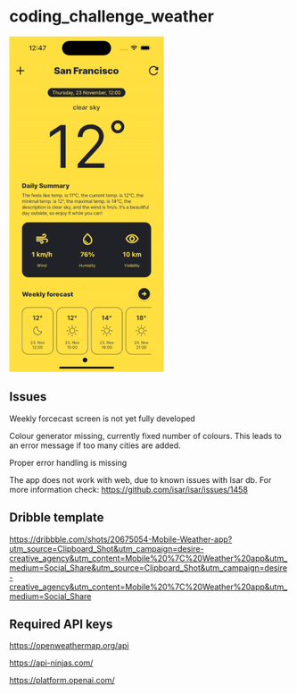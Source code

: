 # coding_challenge_weather

![](preview.gif)

## Issues

Weekly forcecast screen is not yet fully developed

Colour generator missing, currently fixed number of colours. This leads to an error message if too many cities are added.

Proper error handling is missing

The app does not work with web, due to known issues with Isar db. For more information check: <https://github.com/isar/isar/issues/1458>

## Dribble template

<https://dribbble.com/shots/20675054-Mobile-Weather-app?utm_source=Clipboard_Shot&utm_campaign=desire-creative_agency&utm_content=Mobile%20%7C%20Weather%20app&utm_medium=Social_Share&utm_source=Clipboard_Shot&utm_campaign=desire-creative_agency&utm_content=Mobile%20%7C%20Weather%20app&utm_medium=Social_Share>

## Required API keys

<https://openweathermap.org/api>

<https://api-ninjas.com/>

<https://platform.openai.com/>
